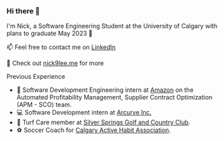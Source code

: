 ### Hi there 👋

I'm Nick, a Software Engineering Student at the University of Calgary with plans to graduate May 2023 :crossed_fingers:

📫 Feel free to contact me on [LinkedIn](https://www.linkedin.com/in/nick-lee-a75980139/)

🔭 Check out [nick9lee.me](https://nick9lee.me/) for more

Previous Experience
- :memo: Software Development Engineering intern at [Amazon](https://sell.amazon.com/tools/seller-central) on the Automated Profitability Management, Supplier Contract Optimization (APM - SCO) team.
- 💻 Software Development intern at [Arcurve Inc.](https://www.arcurve.com/)
- 🌱 Turf Care member at [Silver Springs Golf and Country Club](https://www.silverspringsgolfclub.com/).
- :soccer: Soccer Coach for [Calgary Active Habit Association](https://www.edgemont.ab.ca/events/caha-summer-activity-programs/).

<!--  un comment for profile visites     ![](https://komarev.com/ghpvc/?username=nick9lee&color=CCD1E4)   -->

<!--
**nick9lee/nick9lee** is a ✨ _special_ ✨ repository because its `README.md` (this file) appears on your GitHub profile.

Here are some ideas to get you started:

- 🔭 I’m currently working on ...
- 🌱 I’m currently learning ...
- 👯 I’m looking to collaborate on ...
- 🤔 I’m looking for help with ...
- 💬 Ask me about ...
- 📫 How to reach me: ...
- 😄 Pronouns: ...
- ⚡ Fun fact: ...

for emojis go here -> https://github.com/ikatyang/emoji-cheat-sheet/blob/master/README.md
-->
